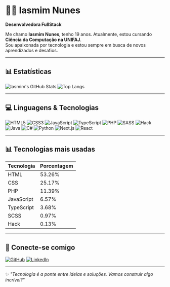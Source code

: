 # 👩‍💻 Iasmim Nunes

**Desenvolvedora FullStack**

Me chamo **Iasmim Nunes**, tenho 19 anos. Atualmente, estou cursando **Ciência da Computação na UNIFAJ**.  
Sou apaixonada por tecnologia e estou sempre em busca de novos aprendizados e desafios.

---

## 📊 Estatísticas

![Iasmim's GitHub Stats](https://github-readme-stats.vercel.app/api?username=Iasmim-Nunes&show_icons=true&theme=radical)
![Top Langs](https://github-readme-stats.vercel.app/api/top-langs/?username=Iasmim-Nunes&layout=compact&theme=radical)

---

## 💻 Linguagens & Tecnologias

![HTML5](https://img.shields.io/badge/HTML5-E34F26?style=for-the-badge&logo=html5&logoColor=white)
![CSS3](https://img.shields.io/badge/CSS3-1572B6?style=for-the-badge&logo=css3&logoColor=white)
![JavaScript](https://img.shields.io/badge/JavaScript-F7DF1E?style=for-the-badge&logo=javascript&logoColor=black)
![TypeScript](https://img.shields.io/badge/TypeScript-3178C6?style=for-the-badge&logo=typescript&logoColor=white)
![PHP](https://img.shields.io/badge/PHP-777BB4?style=for-the-badge&logo=php&logoColor=white)
![SASS](https://img.shields.io/badge/Sass-hotpink?style=for-the-badge&logo=sass&logoColor=white)
![Hack](https://img.shields.io/badge/Hack-3D3C3C?style=for-the-badge)
![Java](https://img.shields.io/badge/Java-ED8B00?style=for-the-badge&logo=java&logoColor=white)
![C#](https://img.shields.io/badge/C%23-68217A?style=for-the-badge&logo=c-sharp&logoColor=white)
![Python](https://img.shields.io/badge/Python-3776AB?style=for-the-badge&logo=python&logoColor=white)
![Next.js](https://img.shields.io/badge/Next.js-000000?style=for-the-badge&logo=nextdotjs&logoColor=white)
![React](https://img.shields.io/badge/React-20232A?style=for-the-badge&logo=react&logoColor=61DAFB)

---

## 📊 Tecnologias mais usadas

| Tecnologia  | Porcentagem |
|-------------|-------------|
| HTML        | 53.26%      |
| CSS         | 25.17%      |
| PHP         | 11.39%      |
| JavaScript  | 6.57%       |
| TypeScript  | 3.68%       |
| SCSS        | 0.97%       |
| Hack        | 0.13%       |

---

## 📣 Conecte-se comigo

[![GitHub](https://img.shields.io/badge/GitHub-Iasmim--Nunes-181717?style=for-the-badge&logo=github)](https://github.com/Iasmim-Nunes)
[![LinkedIn](https://img.shields.io/badge/LinkedIn-Conectar-blue?style=for-the-badge&logo=linkedin&logoColor=white)](https://www.linkedin.com)

---

✨ _"Tecnologia é a ponte entre ideias e soluções. Vamos construir algo incrível?"_

